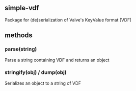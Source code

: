 
## simple-vdf

Package for (de)serialization of Valve's KeyValue format (VDF)

## methods

### parse(string)
Parse a string containing VDF and returns an object

### stringify(obj) / dump(obj)
Serializes an object to a string of VDF

